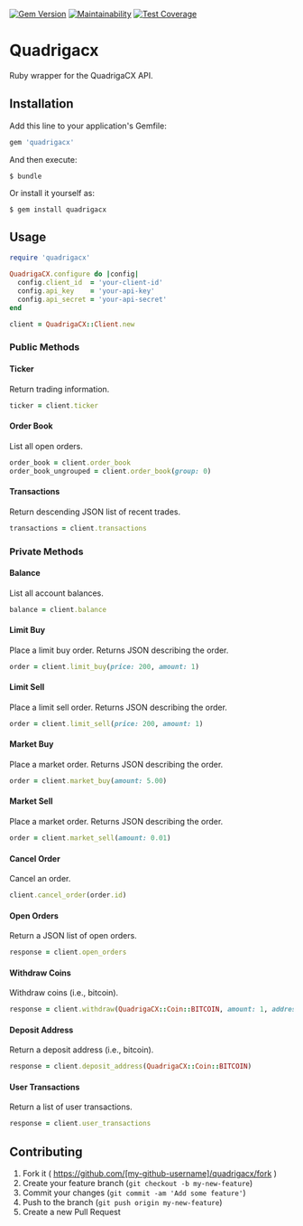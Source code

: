 [![Gem Version](https://badge.fury.io/rb/quadrigacx.svg)](https://badge.fury.io/rb/quadrigacx)
[![Maintainability](https://api.codeclimate.com/v1/badges/f0ec6c87254b1cfafe46/maintainability)](https://codeclimate.com/github/mhluska/quadrigacx/maintainability)
[![Test Coverage](https://api.codeclimate.com/v1/badges/f0ec6c87254b1cfafe46/test_coverage)](https://codeclimate.com/github/mhluska/quadrigacx/test_coverage)

# Quadrigacx

Ruby wrapper for the QuadrigaCX API.

## Installation

Add this line to your application's Gemfile:

```ruby
gem 'quadrigacx'
```

And then execute:

    $ bundle

Or install it yourself as:

    $ gem install quadrigacx

## Usage

```ruby
require 'quadrigacx'

QuadrigaCX.configure do |config|
  config.client_id  = 'your-client-id'
  config.api_key    = 'your-api-key'
  config.api_secret = 'your-api-secret'
end

client = QuadrigaCX::Client.new
```

### Public Methods

#### Ticker

Return trading information.

```ruby
ticker = client.ticker
```

#### Order Book

List all open orders.

```ruby
order_book = client.order_book
order_book_ungrouped = client.order_book(group: 0)
```

#### Transactions

Return descending JSON list of recent trades.

```ruby
transactions = client.transactions
```

### Private Methods

#### Balance

List all account balances.

```ruby
balance = client.balance
```

#### Limit Buy

Place a limit buy order. Returns JSON describing the order.

```ruby
order = client.limit_buy(price: 200, amount: 1)
```

#### Limit Sell

Place a limit sell order. Returns JSON describing the order.

```ruby
order = client.limit_sell(price: 200, amount: 1)
```

#### Market Buy

Place a market order. Returns JSON describing the order.

```ruby
order = client.market_buy(amount: 5.00)
```

#### Market Sell

Place a market order. Returns JSON describing the order.

```ruby
order = client.market_sell(amount: 0.01)
```

#### Cancel Order

Cancel an order.

```ruby
client.cancel_order(order.id)
```

#### Open Orders

Return a JSON list of open orders.

```ruby
response = client.open_orders
```

#### Withdraw Coins

Withdraw coins (i.e., bitcoin).

```ruby
response = client.withdraw(QuadrigaCX::Coin::BITCOIN, amount: 1, address: '1FAs1ywa3pqS6S5mvypXjCtHAzwCkymNUX')
```

#### Deposit Address

Return a deposit address (i.e., bitcoin).

```ruby
response = client.deposit_address(QuadrigaCX::Coin::BITCOIN)
```

#### User Transactions

Return a list of user transactions.

```ruby
response = client.user_transactions
```

## Contributing

1. Fork it ( https://github.com/[my-github-username]/quadrigacx/fork )
2. Create your feature branch (`git checkout -b my-new-feature`)
3. Commit your changes (`git commit -am 'Add some feature'`)
4. Push to the branch (`git push origin my-new-feature`)
5. Create a new Pull Request

